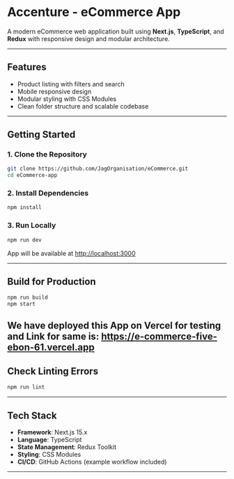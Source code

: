 ﻿# Accenture - eCommerce App

A modern eCommerce web application built using **Next.js**, **TypeScript**, and **Redux** with responsive design  and modular architecture.

---

## Features

- Product listing with filters and search
- Mobile responsive design
- Modular styling with CSS Modules
- Clean folder structure and scalable codebase

---

## Getting Started

### 1. Clone the Repository

```bash
git clone https://github.com/JagOrganisation/eCommerce.git
cd eCommerce-app
```

### 2. Install Dependencies

```bash
npm install
```

### 3. Run Locally

```bash
npm run dev
```

App will be available at [http://localhost:3000](http://localhost:3000)

---

## Build for Production

```bash
npm run build
npm start
```
We have deployed this App on Vercel for testing and Link for same is:
https://e-commerce-five-ebon-61.vercel.app
---

## Check Linting Errors

```bash
npm run lint
```

---

## Tech Stack

- **Framework**: Next.js 15.x
- **Language**: TypeScript
- **State Management**: Redux Toolkit
- **Styling**: CSS Modules
- **CI/CD**: GitHub Actions (example workflow included)

---
